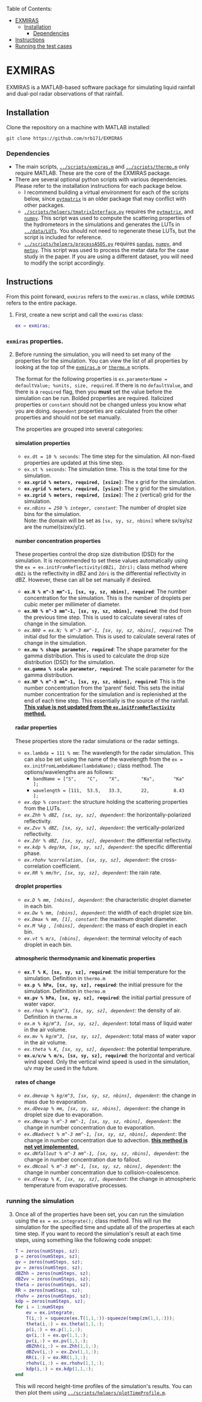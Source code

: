 Table of Contents:
- [EXMIRAS](#exmiras)
  - [Installation](#installation)
    - [Dependencies](#dependencies)
- [Instructions](#instructions)
- [Running the test cases](../docs/runningTheTestCases.md)
  
# EXMIRAS
EXMIRAS is a MATLAB-based software package for simulating liquid rainfall and dual-pol radar observations of that rainfall. 

## Installation
Clone the repository on a machine with MATLAB installed: 
```
git clone https://github.com/nrb171/EXMIRAS
```

### Dependencies
- The main scripts, [`../scripts/exmiras.m`](../scripts/exmiras.m) and [`../scripts/thermo.m`](../scripts/thermo.m) only require MATLAB. These are the core of the EXMIRAS package. 
- There are several optional python scripts with various dependencies. Please refer to the installation instructions for each package below.
    - I recommend building a virtual environment for each of the scripts below, since [`pytmatrix`](https://github.com/jleinonen/pytmatrix) is an older package that may conflict with other packages.
    - [`./scripts/helpers/tmatrixInterface.py`](../scripts/helpers/tmatrixInterface.py) requires the [`pytmatrix`](https://github.com/jleinonen/pytmatrix), and [`numpy`](https://pypi.org/project/numpy/). This script was used to compute the scattering properties of the hydrometeors in the simulations and generates the LUTs in [`../data/LUTs`](../data/LUTs/). You should not need to regenerate these LUTs, but the script is included for reference.
    - [`../scripts/helpers/processASOS.py`](../scripts/helpers/processASOS.py) requires [`pandas`](https://pandas.pydata.org/), [`numpy`](https://pypi.org/project/numpy/), and [`metpy`](https://pypi.org/project/MetPy/). This script was used to process the metar data for the case study in the paper. If you are using a different dataset, you will need to modify the script accordingly.

## Instructions
From this point forward, `exmiras` refers to the `exmiras.m` class, while `EXMIRAS` refers to the entire package.
1. First, create a new script and call the `exmiras` class:
    ```matlab
    ex = exmiras;
    ```
### `exmiras` properties. 
2. Before running the simulation, you will need to set many of the properties for the simulation. You can view the list of all properties by looking at the top of the [`exmiras.m`](../scripts/exmiras.m) or [`thermo.m`](../scripts/thermo.m) scripts. 

    The format for the following properties is `ex.parameterName = defaultValue; %units, size, required`. If there is no `defaultValue`, and there is a `required` flag, then you **must** set the value before the simulation can be run. Bolded properties are required. Italicized properties or `constant` should not be changed unless you know what you are doing. `dependent` properties are calculated from the other properties and should not be set manually.

    The properties are grouped into several categories:

    #### simulation properties
    - `ex.dt = 10 % seconds`: The time step for the simulation. All non-fixed properties are updated at this time step.
    - `ex.st % seconds`: The simulation time. This is the total time for the simulation.
    - **`ex.xgrid % meters, required, [xsize]`**: The x grid for the simulation. 
    - **`ex.ygrid % meters, required, [ysize]`**: The y grid for the simulation.
    - **`ex.zgrid % meters, required, [zsize]`**: The z (vertical) grid for the simulation.
    - *`ex.nBins = 250 % integer, constant`*: The number of droplet size bins for the simulation.  
    Note: the domain will be set as `[sx, sy, sz, nbins]` where sx/sy/sz are the numel(sizex/y/z).

    #### number concentration properties
    These properties control the drop size distribution (DSD) for the simulation. It is recommended to set these values automatically using the `ex = ex.initFromReflectivity(dBZi, Zdri);` class method where `dBZi` is the reflectivity in dBZ and `Zdri` is the differential reflectivity in dBZ. However, these can all be set manually if desired.
    - **`ex.N % m^-3 mm^-1, [sx, sy, sz, nbins], required`**: The number concentration for the simulation. This is the number of droplets per cubic meter per millimeter of diameter.
    - **`ex.N0 % m^-3 mm^-1, [sx, sy, sz, nbins], required`**: the dsd from the previous time step. This is used to calculate several rates of change in the simulation.
    - *`ex.N00 = ex.N; % m^-3 mm^-1, [sx, sy, sz, nbins], required`*: The initial dsd for the simulation. This is used to calculate several rates of change in the simulation.
    - **`ex.mu % shape parameter, required`**: The shape parameter for the gamma distribution. This is used to calculate the drop size distribution (DSD) for the simulation.
    - **`ex.gamma % scale parameter, required`**: The scale parameter for the gamma distribution. 
    - **`ex.NP % m^-3 mm^-1, [sx, sy, sz, nbins], required`**: This is the number concentration from the 'parent' field. This sets the initial number concentration for the simulation and is replenished at the end of each time step. This essentially is the source of the rainfall. <u>**This value is not updated from the `ex.initFromReflectivity` method.**</u>

    #### radar properties
    These properties store the radar simulations or the radar settings.
    - `ex.lambda = 111 % mm`: The wavelength for the radar simulation. This can also be set using the name of the wavelength from the `ex = ex.initFromLambdaName(lambdaName);` class method. The options/wavelengths are as follows:
        - `bandName = ["S",    "C",    "X",        "Ku",       "Ka"       ];`
        - `wavelength = [111,  53.5,   33.3,       22,         8.43       ];`
    - *`ex.dpp % constant`*: the structure holding the scattering properties from the LUTs. 
    - *`ex.Zhh % dBZ, [sx, sy, sz], dependent`*: the horizontally-polarized reflectivity.
    - *`ex.Zvv % dBZ, [sx, sy, sz], dependent`*: the vertically-polarized reflectivity.
    - *`ex.Zdr % dBZ, [sx, sy, sz], dependent`*: the differential reflectivity.
    - *`ex.kdp % deg/km, [sx, sy, sz], dependent`*: the specific differential phase.
    - *`ex.rhohv %correlation, [sx, sy, sz], dependent`*: the cross-correlation coefficient.
    - *`ex.RR % mm/hr, [sx, sy, sz], dependent`*: the rain rate.
    
    #### droplet properties
    - *`ex.D % mm, [nbins], dependent`*: the characteristic droplet diameter in each bin.
    - *`ex.Dw % mm, [nbins], dependent`*: the width of each droplet size bin.
    - *`ex.Dmax % mm, [1], constant`*: the maximum droplet diameter.
    - *`ex.M %kg , [nbins], dependent`*: the mass of each droplet in each bin.
    - *`ex.vt % m/s, [nbins], dependent`*: the terminal velocity of each droplet in each bin.

    #### atmospheric thermodynamic and kinematic properties
    - **`ex.T % K, [sx, sy, sz], required`**: the initial temperature for the simulation. Definition in `thermo.m`
    - **`ex.p % hPa, [sx, sy, sz], required`**: the initial pressure for the simulation. Definition in `thermo.m`
    - **`ex.pv % hPa, [sx, sy, sz], required`**: the initial partial pressure of water vapor.
    - *`ex.rhoa % kg/m^3, [sx, sy, sz], dependent`*: the density of air. Definition in `thermo.m`
    - *`ex.m % kg/m^3, [sx, sy, sz], dependent`*: total mass of liquid water in the air volume.
    - *`ex.mv % kg/m^3, [sx, sy, sz], dependent`*: total mass of water vapor in the air volume.
    - *`ex.theta % K, [sx, sy, sz], dependent`*: the potential temperature.
    - **`ex.u/v/w % m/s, [sx, sy, sz], required`**: the horizontal and vertical wind speed. Only the vertical wind speed is used in the simulation, u/v may be used in the future.
    
    #### rates of change
    - *`ex.dmevap % kg/m^3, [sx, sy, sz, nbins], dependent`*: the change in mass due to evaporation.
    - *`ex.dDevap % mm, [sx, sy, sz, nbins], dependent`*: the change in droplet size due to evaporation.
    - *`ex.dNevap % m^-3 mm^-1, [sx, sy, sz, nbins], dependent`*: the change in number concentration due to evaporation.
    - *`ex.dNadvect % m^-3 mm^-1, [sx, sy, sz, nbins], dependent`*: the change in number concentration due to advection. <u>**this method is not yet implemented.**</u>
    - *`ex.dNfallout % m^-3 mm^-1, [sx, sy, sz, nbins], dependent`*: the change in number concentration due to fallout.
    - *`ex.dNcoal % m^-3 mm^-1, [sx, sy, sz, nbins], dependent`*: the change in number concentration due to collision-coalescence.
    - *`ex.dTevap % K, [sx, sy, sz], dependent`*: the change in atmospheric temperature from evaporative processes.

### running the simulation
3. Once all of the properties have been set, you can run the simulation using the `ex = ex.integrate();` class method. This will run the simulation for the specified time and update all of the properties at each time step. If you want to record the simulation's result at each time steps, using something like the following code snippet:

    ```matlab
    T = zeros(numSteps, sz);
    p = zeros(numSteps, sz);
    qv = zeros(numSteps, sz);
    pv = zeros(numSteps, sz);
    dBZhh = zeros(numSteps, sz);
    dBZvv = zeros(numSteps, sz);
    theta = zeros(numSteps, sz);
    RR = zeros(numSteps, sz);
    rhohv = zeros(numSteps, sz);
    kdp = zeros(numSteps, sz);
    for i = 1:numSteps
        ev = ex.integrate;
        T(i,:) = squeeze(ex.T(1,1,:))-squeeze(temp(zm(1,1,:)));
        theta(i,:) = ex.theta(1,1,:);
        p(i,:) = ex.p(1,1,:);
        qv(i,:) = ex.qv(1,1,:);
        pv(i,:) = ex.pv(1,1,:);
        dBZhh(i,:) = ex.Zhh(1,1,:);
        dBZvv(i,:) = ex.Zvv(1,1,:);
        RR(i,:) = ex.RR(1,1,:);
        rhohv(i,:) = ex.rhohv(1,1,:);
        kdp(i,:) = ex.kdp(1,1,:);
    end
    ```
    This will record height-time profiles of the simulation's results. You can then plot them using [`../scripts/helpers/plotTimeProfile.m`](../scripts/helpers/plotTimeProfile.m).





    





